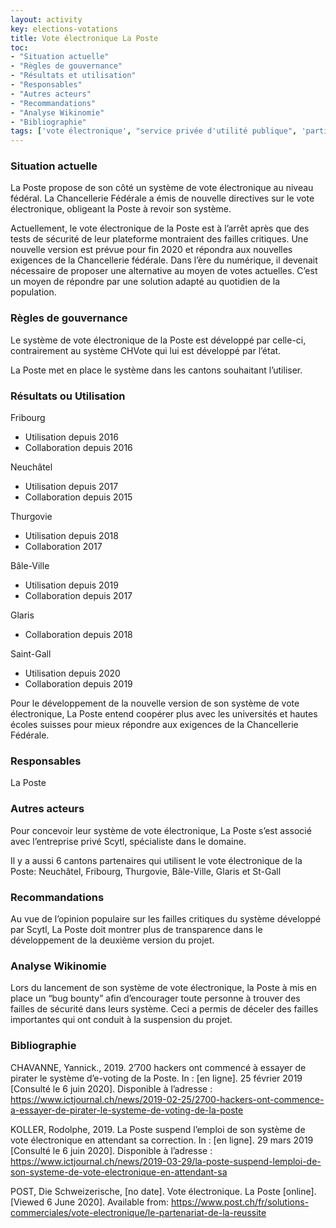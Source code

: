 ```yaml
---
layout: activity
key: elections-votations
title: Vote électronique La Poste
toc:
- "Situation actuelle"
- "Règles de gouvernance"
- "Résultats et utilisation"
- "Responsables"
- "Autres acteurs"
- "Recommandations"
- "Analyse Wikinomie"
- "Bibliographie"
tags: ['vote électronique', "service privée d'utilité publique", 'participation']
---
```


### Situation actuelle

La Poste propose de son côté un système de vote électronique au niveau fédéral. La Chancellerie Fédérale a émis de nouvelle directives sur le vote électronique, obligeant la Poste à revoir son système.

Actuellement, le vote électronique de la Poste est à l’arrêt après que des tests de sécurité de leur plateforme montraient des failles critiques. Une nouvelle version est prévue pour fin 2020 et répondra aux nouvelles exigences de la Chancellerie fédérale. Dans l’ère du numérique, il devenait nécessaire de proposer une alternative au moyen de votes actuelles. C’est un moyen de répondre par une solution adapté au quotidien de la population.

### Règles de gouvernance

Le système de vote électronique de la Poste est développé par celle-ci, contrairement au système CHVote qui lui est développé par l’état. 

La Poste met en place le système dans les cantons souhaitant l’utiliser.

### Résultats ou Utilisation

Fribourg 
* Utilisation depuis 2016
* Collaboration depuis 2016

Neuchâtel 
* Utilisation depuis 2017
* Collaboration depuis 2015

Thurgovie 
* Utilisation depuis 2018
* Collaboration 2017

Bâle-Ville
* Utilisation depuis 2019
* Collaboration depuis 2017

Glaris
* Collaboration depuis 2018

Saint-Gall
* Utilisation depuis 2020
* Collaboration depuis 2019

Pour le développement de la nouvelle version de son système de vote électronique, La Poste entend coopérer plus avec les universités et hautes écoles suisses pour mieux répondre aux exigences de la Chancellerie Fédérale.

### Responsables

La Poste

### Autres acteurs

Pour concevoir leur système de vote électronique, La Poste s’est associé avec l’entreprise privé Scytl, spécialiste dans le domaine.

Il y a aussi 6 cantons partenaires qui utilisent le vote électronique de la Poste: Neuchâtel, Fribourg, Thurgovie, Bâle-Ville, Glaris et St-Gall


### Recommandations

Au vue de l’opinion populaire sur les failles critiques du système développé par Scytl, La Poste doit montrer plus de transparence dans le développement de la deuxième version du projet.

### Analyse Wikinomie

Lors du lancement de son système de vote électronique, la Poste à mis en place un “bug bounty” afin d’encourager toute personne à trouver des failles de sécurité dans leurs système. Ceci a permis de déceler des failles importantes qui ont conduit à la suspension du projet.

### Bibliographie

CHAVANNE, Yannick., 2019. 2’700 hackers ont commencé à essayer de pirater le système d’e-voting de la Poste. In : [en ligne]. 25 février 2019 [Consulté le 6 juin 2020]. Disponible à l’adresse : https://www.ictjournal.ch/news/2019-02-25/2700-hackers-ont-commence-a-essayer-de-pirater-le-systeme-de-voting-de-la-poste 

KOLLER, Rodolphe, 2019. La Poste suspend l’emploi de son système de vote électronique en attendant sa correction. In : [en ligne]. 29 mars 2019 [Consulté le 6 juin 2020]. Disponible à l’adresse : https://www.ictjournal.ch/news/2019-03-29/la-poste-suspend-lemploi-de-son-systeme-de-vote-electronique-en-attendant-sa 

POST, Die Schweizerische, [no date]. Vote électronique. La Poste [online]. [Viewed 6 June 2020]. Available from: https://www.post.ch/fr/solutions-commerciales/vote-electronique/le-partenariat-de-la-reussite
